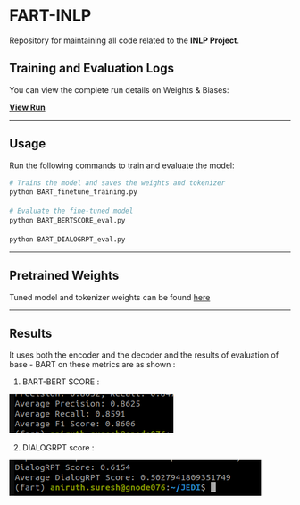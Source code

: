 # **FART-INLP**  
Repository for maintaining all code related to the **INLP Project**.

## **Training and Evaluation Logs**  
You can view the complete run details on Weights & Biases:  

[**View Run**](https://wandb.ai/aniruthzlatan-international-institue-of-information-tech/jedi-configs/runs/xhn7f79x?nw=nwuseraniruthzlatan)

---

## **Usage**  

Run the following commands to train and evaluate the model:

```bash
# Trains the model and saves the weights and tokenizer 
python BART_finetune_training.py 

# Evaluate the fine-tuned model 
python BART_BERTSCORE_eval.py

python BART_DIALOGRPT_eval.py
```

----

## **Pretrained Weights**  

Tuned model and tokenizer weights can be found [here](https://iiithydstudents-my.sharepoint.com/:f:/g/personal/aryan_garg_students_iiit_ac_in/Eg-qghueG5pNuAla6RQsIvYBUzPpJRIDpquGAtUy7R_X2Q?e=9faa8Y)


---

## **Results**  
It uses both the encoder and the decoder and the results of evaluation of base - BART on these metrics are as shown : 

1. BART-BERT SCORE : 

![Q](results-pics/BART_BERT.png)



2. DIALOGRPT score : 

![alt text](results-pics/image.png)





